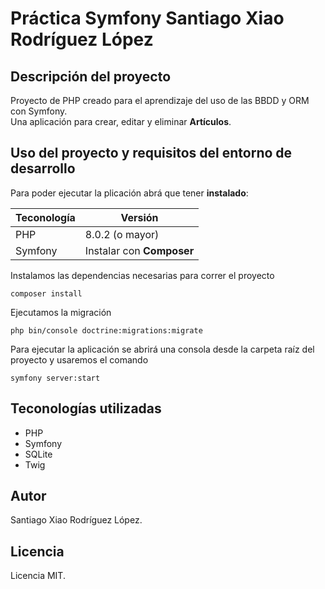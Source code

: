 # Práctica Symfony Santiago Xiao Rodríguez López

## Descripción del proyecto

Proyecto de PHP creado para el aprendizaje del uso de las BBDD y ORM con Symfony.  
Una aplicación para crear, editar y eliminar **Artículos**.

## Uso del proyecto y requisitos del entorno de desarrollo

Para poder ejecutar la plicación abrá que tener **instalado**:

| Teconología | Versión                   |
| ----------- | ------------------------- |
| PHP         | 8.0.2 (o mayor)           |
| Symfony     | Instalar con **Composer** |

Instalamos las dependencias necesarias para correr el proyecto  
```
composer install
```

Ejecutamos la migración
```
php bin/console doctrine:migrations:migrate
```

Para ejecutar la aplicación se abrirá una consola desde la carpeta raíz del proyecto y usaremos el comando

```
symfony server:start
```

## Teconologías utilizadas

- PHP
- Symfony
- SQLite
- Twig

## Autor

Santiago Xiao Rodríguez López.

## Licencia

Licencia MIT.
